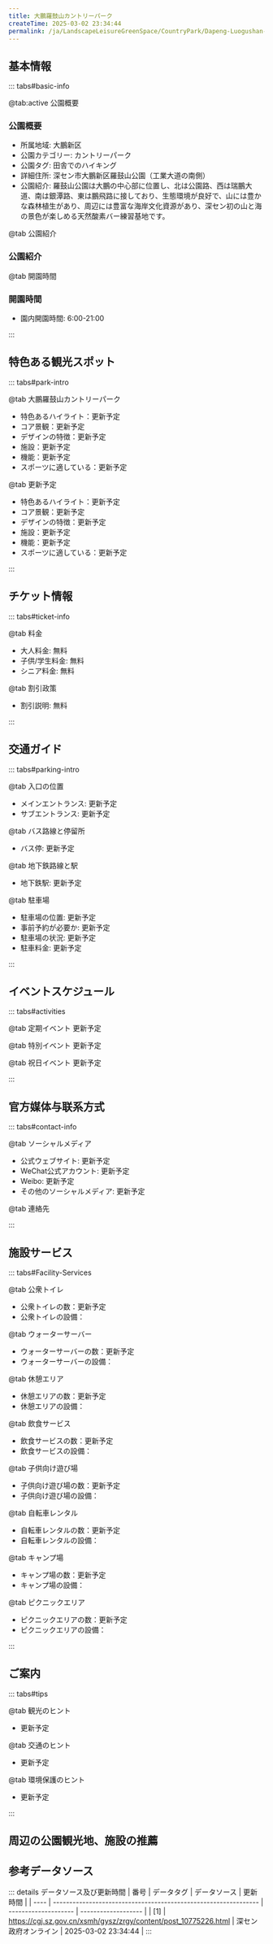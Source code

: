 ```yaml
---
title: 大鵬羅鼓山カントリーパーク
createTime: 2025-03-02 23:34:44
permalink: /ja/LandscapeLeisureGreenSpace/CountryPark/Dapeng-Luogushan-Country-Park/
---
```



<script setup>
import ImageSwiper from '/.vuepress/theme/components/ImageSwiper.vue'
// 轮播图数据
const swiperItems = [
    {
                link: 'https://cgj.sz.gov.cn/img/4/4005/4005956/10775226.png',
                title: '大鵬羅鼓山カントリーパーク',
                description: '',
                author: '深セン政府オンライン',
                date: '2025/03/03'
                },
  {
                link: 'https://cgj.sz.gov.cn/img/4/4005/4005956/10775226.png',
                title: '大鵬羅鼓山カントリーパーク',
                description: '',
                author: '深セン政府オンライン',
                date: '2025/03/03'
                }
]
// 配置项
const swiperConfig = {
  height: 500,
  showInfo: true
}
</script>
<!-- 轮播图组件 -->
<ImageSwiper :items="swiperItems" :config="swiperConfig" />



## 基本情報

::: tabs#basic-info

@tab:active 公園概要
### 公園概要
- 所属地域: 大鵬新区
- 公園カテゴリー: カントリーパーク
- 公園タグ: 田舎でのハイキング
- 詳細住所: 深セン市大鵬新区羅鼓山公園（工業大道の南側）
- 公園紹介: 羅鼓山公園は大鵬の中心部に位置し、北は公園路、西は瑞鵬大道、南は銀潭路、東は鵬飛路に接しており、生態環境が良好で、山には豊かな森林植生があり、周辺には豊富な海岸文化資源があり、深セン初の山と海の景色が楽しめる天然酸素バー練習基地です。

@tab 公園紹介
### 公園紹介
@tab 開園時間
### 開園時間
- 園内開園時間: 6:00-21:00

:::

## 特色ある観光スポット

::: tabs#park-intro

@tab 大鵬羅鼓山カントリーパーク
<ImageCard
image="https://cgj.sz.gov.cn/images/index20230710_1.png"
    title="大鵬羅鼓山カントリーパーク"
    description="羅鼓山郊野公園には、大鵬の特色を備えた“6in1”の多機能緑道があります。緑道沿いには8つの簡易休憩所と2つの展望台があり、展望台からは霧に包まれた大亜湾や“深セン第二の高峰”として知られる茅娘山を眺めることができ、山と海が織りなす羅鼓山郊野公園の優れた地理的位置を体感でき、大鵬の美しい景色を堪能できます。"
    date=""
    author="深セン政府オンライン"
/>


- 特色あるハイライト：更新予定
- コア景観：更新予定
- デザインの特徴：更新予定
- 施設：更新予定
- 機能：更新予定
- スポーツに適している：更新予定

@tab 更新予定
<ImageCard
image="https://cgj.sz.gov.cn/images/index20230710_1.png"
    title="大鵬羅鼓山カントリーパーク"
    description="羅鼓山郊野公園には、大鵬の特色を備えた“6in1”の多機能緑道があります。緑道沿いには8つの簡易休憩所と2つの展望台があり、展望台からは霧に包まれた大亜湾や“深セン第二の高峰”として知られる茅娘山を眺めることができ、山と海が織りなす羅鼓山郊野公園の優れた地理的位置を体感でき、大鵬の美しい景色を堪能できます。"
    date=""
    author="深セン政府オンライン"
/>


- 特色あるハイライト：更新予定
- コア景観：更新予定
- デザインの特徴：更新予定
- 施設：更新予定
- 機能：更新予定
- スポーツに適している：更新予定

:::

## チケット情報

::: tabs#ticket-info

@tab 料金
- 大人料金: 無料
- 子供/学生料金: 無料
- シニア料金: 無料

@tab 割引政策
- 割引説明: 無料

:::

## 交通ガイド

::: tabs#parking-intro

@tab 入口の位置
- メインエントランス: 更新予定
- サブエントランス: 更新予定

@tab バス路線と停留所
- バス停: 更新予定

@tab 地下鉄路線と駅
- 地下鉄駅: 更新予定

@tab 駐車場
- 駐車場の位置: 更新予定
- 事前予約が必要か: 更新予定
- 駐車場の状況: 更新予定
- 駐車料金: 更新予定

:::

## イベントスケジュール

::: tabs#activities

@tab 定期イベント
更新予定

@tab 特別イベント
更新予定

@tab 祝日イベント
更新予定

:::

## 官方媒体与联系方式

::: tabs#contact-info

@tab ソーシャルメディア
- 公式ウェブサイト: 更新予定
- WeChat公式アカウント: 更新予定
- Weibo: 更新予定
- その他のソーシャルメディア: 更新予定

@tab 連絡先

:::

## 施設サービス

::: tabs#Facility-Services

@tab 公衆トイレ
- 公衆トイレの数：更新予定
- 公衆トイレの設備：

@tab ウォーターサーバー
- ウォーターサーバーの数：更新予定
- ウォーターサーバーの設備：

@tab 休憩エリア
- 休憩エリアの数：更新予定
- 休憩エリアの設備：

@tab 飲食サービス
- 飲食サービスの数：更新予定
- 飲食サービスの設備：

@tab 子供向け遊び場
- 子供向け遊び場の数：更新予定
- 子供向け遊び場の設備：

@tab 自転車レンタル
- 自転車レンタルの数：更新予定
- 自転車レンタルの設備：

@tab キャンプ場
- キャンプ場の数：更新予定
- キャンプ場の設備：

@tab ピクニックエリア
- ピクニックエリアの数：更新予定
- ピクニックエリアの設備：

:::

## ご案内

::: tabs#tips

@tab 観光のヒント
- 更新予定

@tab 交通のヒント
- 更新予定

@tab 環境保護のヒント
- 更新予定

:::

## 周辺の公園観光地、施設の推薦

<CardGrid>
  <ImageCard
        image="http://cgj.sz.gov.cn/img/4/4006/4006110/10775588.jpg"
        title="大鵬半島国家地質公園"
        description="深セン大鵬半島国家地質公園は、面積46.07平方キロメートルをカバーし、深センで唯一の国家地質自然公園です。この公園は、数十億年前の古代の火山遺跡、美しい海岸地"
        href="/ja/LandscapeLeisureGreenSpace/GeologicalPark/Dapeng Peninsula National Geopark"
        author="深セン政府オンライン"
        date="2025/01/02"
      />
      <ImageCard
        image="http://cgj.sz.gov.cn/img/4/4006/4006110/10775588.jpg"
        title="大鵬半島国家地質公園"
        description="深セン大鵬半島国家地質公園は、面積46.07平方キロメートルをカバーし、深センで唯一の国家地質自然公園です。この公園は、数十億年前の古代の火山遺跡、美しい海岸地"
        href="/ja/LandscapeLeisureGreenSpace/GeologicalPark/Dapeng Peninsula National Geopark"
        author="深セン政府オンライン"
        date="2025/01/02"
      />
    </CardGrid>


## 参考データソース

::: details データソース及び更新時間
| 番号 | データタグ                                                      | データソース         | 更新時間            |
| ---- | --------------------------------------------------------------- | -------------------- | ------------------- |
| [1]  | https://cgj.sz.gov.cn/xsmh/gysz/zrgy/content/post_10775226.html | 深セン政府オンライン | 2025-03-02 23:34:44 |
:::

